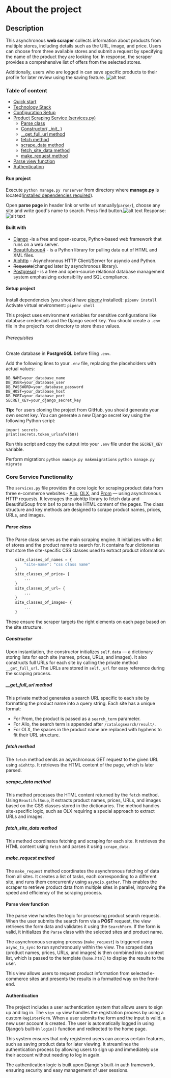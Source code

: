 # About the project

## Description
This asynchronous __web scraper__ collects information about products from multiple stores, including details such as the URL, image, and price. Users can choose from three available stores and submit a request by specifying the name of the product they are looking for. In response, the scraper provides a comprehensive list of offers from the selected stores.

Additionally, users who are logged in can save specific products to their profile for later review using the saving feature.
![alt text](image-2.png)
### Table of content
- [Quick start](#run-project)
- [Technology Stack](#built-with)
- [Configuration Setup](#setup-project)
- [Product Scraping Service (services.py)](#core-service-functionality)
    - [Parse class](#parse-class)
    - [Constructor( \__init__ )](#constructor)
    - [__get_full_url method](#__get_full_url-method)
    - [fetch method](#fetch-method)
    - [scrape_data method](#scrape_data-method)
    - [fetch_site_data method](#fetch_site_data-method)
    - [make_request method](#make_request-method)
- [Parse view function](#parse-view-function)
- [Authentication](#Authentication)



#### Run project
Execute ```python manage.py runserver``` from directory where __manage.py__ is located([installed dependencies required](#setup-project)).

Open __parse page__ in header link or write url manually(```parse/```), choose any site and write good's name to search. Press find button.![alt text](image.png)
Response:
![alt text](image-1.png)
#### Built with 
- [Django](https://www.djangoproject.com/) -is a free and open-source, Python-based web framework that runs on a web server.
- [Beautifulsoup4](https://tedboy.github.io/bs4_doc/) - is a Python library for pulling data out of HTML and XML files. 
- [Aiohttp](https://docs.aiohttp.org/en/stable/) - Asynchronous HTTP Client/Server for asyncio and Python.
- ~~Requests~~(changed later by asynchronous library).
- [Postgresql](https://www.postgresql.org/) - is a free and open-source relational database management system emphasizing extensibility and SQL compliance.

#### Setup project
Install dependencies (you should have [pipenv](https://pipenv.pypa.io/en/latest/) installed):
```pipenv install```
Activate virtual environment: 
```pipenv shell```

This project uses environment variables for sensitive configurations like database credentials and the Django secret key. You should create a ```.env``` file in the project’s root directory to store these values.

###### Prerequisites
Create database in __PostgreSQL__ before filing ```.env```.

Add the following lines to your ```.env``` file, replacing the placeholders with actual values:
```
DB_NAME=your_database_name
DB_USER=your_database_user
DB_PASSWORD=your_database_password
DB_HOST=your_database_host
DB_PORT=your_database_port
SECRET_KEY=your_django_secret_key
```

__Tip:__ For users cloning the project from GitHub, you should generate your own secret key. You can generate a new Django secret key using the following Python script:
```
import secrets
print(secrets.token_urlsafe(50))
```
Run this script and copy the output into your ```.env``` file under the ```SECRET_KEY``` variable.

Perform migration:
```python manage.py makemigrations```
```python manage.py migrate```

### Core Service Functionality

The ```services.py``` file provides the core logic for scraping product data from three e-commerce websites - [Allo](https://allo.ua/), [OLX](https://www.olx.ua/uk/), and [Prom](https://prom.ua/ua/) — using asynchronous HTTP requests. It leverages the aiohttp library to fetch data and BeautifulSoup from bs4 to parse the HTML content of the pages. The class structure and key methods are designed to scrape product names, prices, URLs, and images.

##### Parse class
The Parse class serves as the main scraping engine. It initializes with a list of stores and the product name to search for. It contains four dictionaries that store the site-specific CSS classes used to extract product information:
```python
    site_classes_of_names = {
        "site-name": "css class name"
    }
    site_classes_of_price= {
        ...
    }
    site_classes_of_url= {
        ...
    }
    site_classes_of_images= {
        ...
    }
```
These ensure the scraper targets the right elements on each page based on the site structure. 

##### Constructor
Upon instantiation, the constructor initializes ```self.data``` — a dictionary storing lists for each site (names, prices, URLs, and images). It also constructs full URLs for each site by calling the private method ```__get_full_url```. The URLs are stored in ```self._url``` for easy reference during the scraping process.

##### __get_full_url method
This private method generates a search URL specific to each site by formatting the product name into a query string. Each site has a unique format:
- For Prom, the product is passed as a ```search_term``` parameter.
- For Allo, the search term is appended after ```/catalogsearch/result/```.
- For OLX, the spaces in the product name are replaced with hyphens to fit their URL structure.

##### fetch method
The ```fetch``` method sends an asynchronous GET request to the given URL using ```aiohttp```. It retrieves the HTML content of the page, which is later parsed.

##### scrape_data method
This method processes the HTML content returned by the ```fetch``` method. Using ```BeautifulSoup```, it extracts product names, prices, URLs, and images based on the CSS classes stored in the dictionaries. The method handles site-specific logic, such as OLX requiring a special approach to extract URLs and images.

##### fetch_site_data method
This method coordinates fetching and scraping for each site. It retrieves the HTML content using ```fetch``` and parses it using ```scrape_data```.

##### make_request method
The ```make_request``` method coordinates the asynchronous fetching of data from all sites. It creates a list of tasks, each corresponding to a different site, and runs them concurrently using ```asyncio.gather```. This enables the scraper to retrieve product data from multiple sites in parallel, improving the speed and efficiency of the scraping process.

#### Parse view function

The parse view handles the logic for processing product search requests. When the user submits the search form via a __POST__ request, the view retrieves the form data and validates it using the ```SearchForm```. If the form is valid, it initializes the ```Parse``` class with the selected sites and product name.

The asynchronous scraping process (```make_request```) is triggered using ```async_to_sync``` to run synchronously within the view. The scraped data (product names, prices, URLs, and images) is then combined into a context list, which is passed to the template (```home.html```) to display the results to the user.

This view allows users to request product information from selected e-commerce sites and presents the results in a formatted way on the front-end.

#### Authentication

The project includes a user authentication system that allows users to sign up and log in. The ```sign_up``` view handles the registration process by using a custom ```RegisterForm```. When a user submits the form and the input is valid, a new user account is created. The user is automatically logged in using Django’s built-in ```login()``` function and redirected to the home page.

This system ensures that only registered users can access certain features, such as saving product data for later viewing. It streamlines the authentication process by allowing users to sign up and immediately use their account without needing to log in again.

The authentication logic is built upon Django's built-in auth framework, ensuring security and easy management of user sessions.
